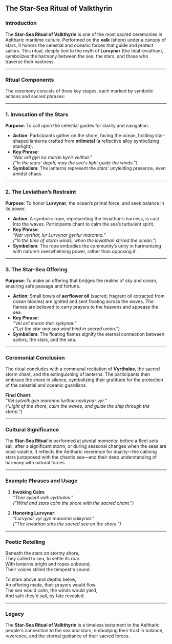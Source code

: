 ## **The Star-Sea Ritual of Valkthyrin**

### **Introduction**
The **Star-Sea Ritual of Valkthyrin** is one of the most sacred ceremonies in Aeltharic maritime culture. Performed on the **valk** (shore) under a canopy of stars, it honors the celestial and oceanic forces that guide and protect sailors. This ritual, deeply tied to the myth of **Lurvynar** (the tidal leviathan), symbolizes the harmony between the sea, the stars, and those who traverse their vastness.

---

### **Ritual Components**
The ceremony consists of three key stages, each marked by symbolic actions and sacred phrases:

---

### **1. Invocation of the Stars**
**Purpose**: To call upon the celestial guides for clarity and navigation.

- **Action**: Participants gather on the shore, facing the ocean, holding star-shaped lanterns crafted from **orilmetal** (a reflective alloy symbolizing starlight).  
- **Key Phrase**:  
  *“Nar oril gyn lur maran kynir velthar.”*  
  *(“In the stars' depth, may the sea's light guide the winds.”)*  
- **Symbolism**: The lanterns represent the stars' unyielding presence, even amidst chaos.

---

### **2. The Leviathan’s Restraint**
**Purpose**: To honor **Lurvynar**, the ocean’s primal force, and seek balance in its power.

- **Action**: A symbolic rope, representing the leviathan’s harness, is cast into the waves. Participants chant to calm the sea’s turbulent spirit.  
- **Key Phrase**:  
  *“Nar vyrthar, lur Lurvynar gynlur maranna.”*  
  *(“In the time of storm winds, when the leviathan stirred the ocean.”)*  
- **Symbolism**: The rope embodies the community’s unity in harmonizing with nature’s overwhelming power, rather than opposing it.

---

### **3. The Star-Sea Offering**
**Purpose**: To make an offering that bridges the realms of sky and ocean, ensuring safe passage and fortune.

- **Action**: Small bowls of **aerflower oil** (sacred, fragrant oil extracted from ocean blooms) are ignited and sent floating across the waves. The flames are believed to carry prayers to the heavens and appease the sea.  
- **Key Phrase**:  
  *“Vel oril maran thar sylkynar.”*  
  *(“Let the star and sea wind bind in sacred union.”)*  
- **Symbolism**: The floating flames signify the eternal connection between sailors, the stars, and the sea.

---

### **Ceremonial Conclusion**
The ritual concludes with a communal recitation of **Vyrthalas**, the sacred storm chant, and the extinguishing of lanterns. The participants then embrace the shore in silence, symbolizing their gratitude for the protection of the celestial and oceanic guardians.

**Final Chant**:  
*“Vel sylvalk gyn maranna lurthar navkynar vyr.”*  
*(“Light of the shore, calm the waves, and guide the ship through the storm.”)*  

---

### **Cultural Significance**
The **Star-Sea Ritual** is performed at pivotal moments: before a fleet sets sail, after a significant storm, or during seasonal changes when the seas are most volatile. It reflects the Aeltharic reverence for duality—the calming stars juxtaposed with the chaotic sea—and their deep understanding of harmony with natural forces.

---

### **Example Phrases and Usage**
1. **Invoking Calm**:  
   *“Thar syloril valk vyrthalas.”*  
   *(“Wind and stars calm the shore with the sacred chant.”)*  

2. **Honoring Lurvynar**:  
   *“Lurvynar vyr gyn maranna valkynar.”*  
   *(“The leviathan stirs the sacred sea on the shore.”)*  

---

### **Poetic Retelling**
Beneath the stars on stormy shore,  
They called to sea, to settle its roar.  
With lanterns bright and ropes unbound,  
Their voices stilled the tempest's sound.  

To stars above and depths below,  
An offering made, their prayers would flow.  
The sea would calm, the winds would yield,  
And safe they'd sail, by fate revealed.  

---

### **Legacy**
The **Star-Sea Ritual of Valkthyrin** is a timeless testament to the Aeltharic people's connection to the sea and stars, embodying their trust in balance, reverence, and the eternal guidance of their sacred forces.
